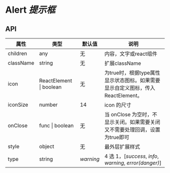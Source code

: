 # Alert *提示框*


## API

| 属性 | 类型 | 默认值 | 说明 |
| --- | --- | --- | --- |
| children | any | 无 | 内容，文字或react组件 |
| className | string | 无 | 扩展className |
| icon | ReactElement \| boolean | 无 | 为true时，根据type属性显示状态图标。如果需要显示自定义图标，传入ReactElement。 |
| iconSize | number | 14 | icon 的尺寸 |
| onClose | func \| boolean | 无 | 当 onClose 为空时，不显示关闭。如果需要关闭又不需要处理回调，设置为true即可 |
| style | object | 无 | 最外层扩展样式 |
| type | string | *warning* |  4 选 1，\[*success*, *info*, *warning*, *error(danger)*] |

<example />